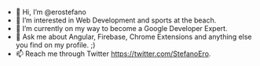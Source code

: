 - 👋 Hi, I’m @erostefano
- 👀 I’m interested in Web Development and sports at the beach.
- 🌱 I’m currently on my way to become a Google Developer Expert.
- 💬 Ask me about Angular, Firebase, Chrome Extensions and anything else you find on my profile. ;)
- 📫 Reach me through Twitter https://twitter.com/StefanoEro.

<!---
erostefano/erostefano is a ✨ special ✨ repository because its `README.md` (this file) appears on your GitHub profile.
You can click the Preview link to take a look at your changes.
--->
